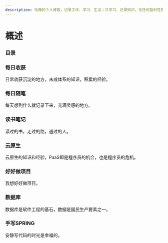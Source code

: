 ```yaml
---
description: 咕噜的个人博客，记录工作、学习、生活；只学习、记录知识，无任何盈利性质，侵删，谢谢；
---
```


# 概述

### 目录

### 每日收获

日常收获沉淀的地方，未成体系的知识，积累的经验。

### 每日随笔

每天想到什么就记录下来，充满灵感的地方。

### 读书笔记

读过的书，走过的路，遇过的人。

### 云原生

云原生的知识和经验，PaaS即是程序员的机会，也是程序员的危机。

### 好好做项目

我想好好做项目。

### 数据库

数据库是软件工程的基石，数据是国民生产要素之一。

### 手写SPRING

安静写代码的时光是幸福的。

